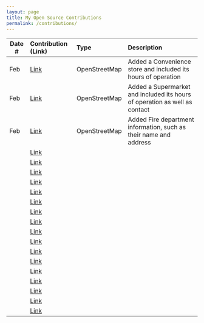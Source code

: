 ```yaml
---
layout: page
title: My Open Source Contributions
permalink: /contributions/
---
```


<!--
Type of the contribution should be "Wikipedia edit", "OpenStreet Map feature", "Documentation", "Course website", "Blog",
"Browser Add-on", etc.

The description should include a brief summary of what you did.

The link should bring us to a public page that shows your contribution. 

Replace the first row with your own contribution. 

-->





| Date #       | Contribution (Link)  | Type  | Description |
|---|:---|:---|:---|
| Feb | [Link](https://www.openstreetmap.org/node/10702886440)   | OpenStreetMap    |   Added a Convenience store and included its hours of operation   |
| Feb | [Link](https://www.openstreetmap.org/changeset/133189151)   | OpenStreetMap    | Added a Supermarket and included its hours of operation as well as contact  |
|   Feb  |   [Link](https://www.openstreetmap.org/changeset/133189000)  |  OpenStreetMap   |    Added Fire department information, such as their name and address  |
|     |   [Link]()  |     |      |
|     |   [Link]()  |     |      |
|     |   [Link]()  |     |      |
|     |   [Link]()  |     |      |
|     |   [Link]()  |     |      |
|     |   [Link]()  |     |      |
|     |   [Link]()  |     |      |
|     |   [Link]()  |     |      |
|     |   [Link]()  |     |      |
|     |   [Link]()  |     |      |
|     |   [Link]()  |     |      |
|     |   [Link]()  |     |      |
|     |   [Link]()  |     |      |
|     |   [Link]()  |     |      |
|     |   [Link]()  |     |      |
|     |   [Link]()  |     |      |
|     |   [Link]()  |     |      |